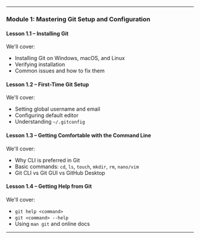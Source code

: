 
---

###  **Module 1: Mastering Git Setup and Configuration**

####  Lesson 1.1 – Installing Git
We'll cover:
- Installing Git on Windows, macOS, and Linux
- Verifying installation
- Common issues and how to fix them

####  Lesson 1.2 – First-Time Git Setup
We'll cover:
- Setting global username and email
- Configuring default editor
- Understanding `~/.gitconfig`

####  Lesson 1.3 – Getting Comfortable with the Command Line
We'll cover:
- Why CLI is preferred in Git
- Basic commands: `cd`, `ls`, `touch`, `mkdir`, `rm`, `nano/vim`
- Git CLI vs Git GUI vs GitHub Desktop

####  Lesson 1.4 – Getting Help from Git
We'll cover:
- `git help <command>`
- `git <command> --help`
- Using `man git` and online docs

---
